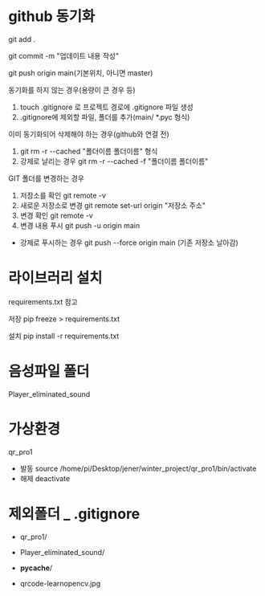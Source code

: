 # github 동기화
git add .

git commit -m "업데이트 내용 작성"

git push origin main(기본위치, 아니면 master)


동기화를 하지 않는 경우(용량이 큰 경우 등)
1. touch .gitignore 로 프로젝트 경로에 .gitignore 파일 생성
2. .gitignore에 제외할 파일, 폴더를 추가(main/ *.pyc 형식)

이미 동기화되어 삭제해야 하는 경우(github와 연결 전)
1. git rm -r --cached "폴더이름 폴더이름" 형식
2. 강제로 날리는 경우 git rm -r --cached -f "폴더이름 폴더이름"

GIT 폴더를 변경하는 경우
1. 저장소를 확인 git remote -v
2. 새로운 저장소로 변경 git remote set-url origin "저장소 주소"
3. 변경 확인 git remote -v
4. 변경 내용 푸시 git push -u origin main

- 강제로 푸시하는 경우 git push --force origin main (기존 저장소 날아감)

# 라이브러리 설치
requirements.txt 참고

저장 pip freeze > requirements.txt

설치 pip install -r requirements.txt

# 음성파일 폴더
Player_eliminated_sound

# 가상환경
qr_pro1

- 발동 source /home/pi/Desktop/jener/winter_project/qr_pro1/bin/activate
- 해제 deactivate

# 제외폴더 _ .gitignore
- qr_pro1/
- Player_eliminated_sound/
- __pycache__/

- qrcode-learnopencv.jpg
